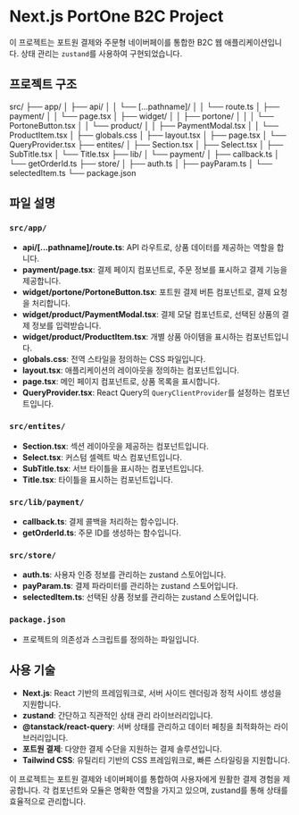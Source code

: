 # Next.js PortOne B2C Project

이 프로젝트는 포트원 결제와 주문형 네이버페이를 통합한 B2C 웹 애플리케이션입니다. 상태 관리는 `zustand`를 사용하여 구현되었습니다.

## 프로젝트 구조
src/
├── app/
│ ├── api/
│ │ └── [...pathname]/
│ │ └── route.ts
│ ├── payment/
│ │ └── page.tsx
│ ├── widget/
│ │ ├── portone/
│ │ │ └── PortoneButton.tsx
│ │ └── product/
│ │ ├── PaymentModal.tsx
│ │ └── ProductItem.tsx
│ ├── globals.css
│ ├── layout.tsx
│ ├── page.tsx
│ └── QueryProvider.tsx
├── entites/
│ ├── Section.tsx
│ ├── Select.tsx
│ ├── SubTitle.tsx
│ └── Title.tsx
├── lib/
│ └── payment/
│ ├── callback.ts
│ └── getOrderId.ts
├── store/
│ ├── auth.ts
│ ├── payParam.ts
│ └── selectedItem.ts
└── package.json

## 파일 설명

### `src/app/`

- **api/[...pathname]/route.ts**: API 라우트로, 상품 데이터를 제공하는 역할을 합니다.
- **payment/page.tsx**: 결제 페이지 컴포넌트로, 주문 정보를 표시하고 결제 기능을 제공합니다.
- **widget/portone/PortoneButton.tsx**: 포트원 결제 버튼 컴포넌트로, 결제 요청을 처리합니다.
- **widget/product/PaymentModal.tsx**: 결제 모달 컴포넌트로, 선택된 상품의 결제 정보를 입력받습니다.
- **widget/product/ProductItem.tsx**: 개별 상품 아이템을 표시하는 컴포넌트입니다.
- **globals.css**: 전역 스타일을 정의하는 CSS 파일입니다.
- **layout.tsx**: 애플리케이션의 레이아웃을 정의하는 컴포넌트입니다.
- **page.tsx**: 메인 페이지 컴포넌트로, 상품 목록을 표시합니다.
- **QueryProvider.tsx**: React Query의 `QueryClientProvider`를 설정하는 컴포넌트입니다.

### `src/entites/`

- **Section.tsx**: 섹션 레이아웃을 제공하는 컴포넌트입니다.
- **Select.tsx**: 커스텀 셀렉트 박스 컴포넌트입니다.
- **SubTitle.tsx**: 서브 타이틀을 표시하는 컴포넌트입니다.
- **Title.tsx**: 타이틀을 표시하는 컴포넌트입니다.

### `src/lib/payment/`

- **callback.ts**: 결제 콜백을 처리하는 함수입니다.
- **getOrderId.ts**: 주문 ID를 생성하는 함수입니다.

### `src/store/`

- **auth.ts**: 사용자 인증 정보를 관리하는 zustand 스토어입니다.
- **payParam.ts**: 결제 파라미터를 관리하는 zustand 스토어입니다.
- **selectedItem.ts**: 선택된 상품 정보를 관리하는 zustand 스토어입니다.

### `package.json`

- 프로젝트의 의존성과 스크립트를 정의하는 파일입니다.

## 사용 기술

- **Next.js**: React 기반의 프레임워크로, 서버 사이드 렌더링과 정적 사이트 생성을 지원합니다.
- **zustand**: 간단하고 직관적인 상태 관리 라이브러리입니다.
- **@tanstack/react-query**: 서버 상태를 관리하고 데이터 페칭을 최적화하는 라이브러리입니다.
- **포트원 결제**: 다양한 결제 수단을 지원하는 결제 솔루션입니다.
- **Tailwind CSS**: 유틸리티 기반의 CSS 프레임워크로, 빠른 스타일링을 지원합니다.

이 프로젝트는 포트원 결제와 네이버페이를 통합하여 사용자에게 원활한 결제 경험을 제공합니다. 각 컴포넌트와 모듈은 명확한 역할을 가지고 있으며, zustand를 통해 상태를 효율적으로 관리합니다.